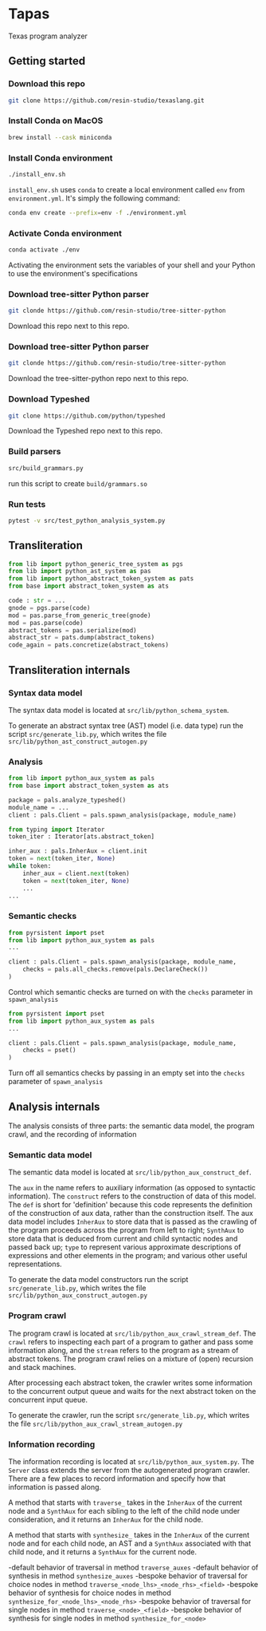 # Tapas 
Texas program analyzer

## Getting started
### Download this repo
```bash
git clone https://github.com/resin-studio/texaslang.git
```

### Install Conda on MacOS
```bash
brew install --cask miniconda
```

### Install Conda environment
```bash
./install_env.sh
```
`install_env.sh` uses `conda` to create a local environment called `env` from `environment.yml`.
It's simply the following command:
```bash
conda env create --prefix=env -f ./environment.yml
```

### Activate Conda environment
```bash
conda activate ./env
```
Activating the environment sets the variables of your shell and your Python to use the environment's specifications

### Download tree-sitter Python parser
```bash
git clonde https://github.com/resin-studio/tree-sitter-python
```
Download this repo next to this repo.

### Download tree-sitter Python parser
```bash
git clonde https://github.com/resin-studio/tree-sitter-python
```
Download the tree-sitter-python repo next to this repo.

### Download Typeshed
```bash
git clone https://github.com/python/typeshed
```
Download the Typeshed repo next to this repo.

### Build parsers
```bash
src/build_grammars.py
```
run this script to create `build/grammars.so`

### Run tests
```bash
pytest -v src/test_python_analysis_system.py
```

## Transliteration
```python
from lib import python_generic_tree_system as pgs 
from lib import python_ast_system as pas
from lib import python_abstract_token_system as pats
from base import abstract_token_system as ats

code : str = ...
gnode = pgs.parse(code)
mod = pas.parse_from_generic_tree(gnode)
mod = pas.parse(code)
abstract_tokens = pas.serialize(mod)
abstract_str = pats.dump(abstract_tokens)
code_again = pats.concretize(abstract_tokens)
```

## Transliteration internals 

### Syntax data model
The syntax data model is located at `src/lib/python_schema_system`.

To generate an abstract syntax tree (AST) model (i.e. data type) run the script `src/generate_lib.py`, which writes the file `src/lib/python_ast_construct_autogen.py`

### Analysis
```python
from lib import python_aux_system as pals
from base import abstract_token_system as ats

package = pals.analyze_typeshed()
module_name = ...
client : pals.Client = pals.spawn_analysis(package, module_name)

from typing import Iterator
token_iter : Iterator[ats.abstract_token]

inher_aux : pals.InherAux = client.init
token = next(token_iter, None)
while token:
    inher_aux = client.next(token)
    token = next(token_iter, None)
    ...
...
```

### Semantic checks
```python
from pyrsistent import pset
from lib import python_aux_system as pals
...

client : pals.Client = pals.spawn_analysis(package, module_name,
    checks = pals.all_checks.remove(pals.DeclareCheck())
)
```
Control which semantic checks are turned on with the `checks` parameter in `spawn_analysis`

```python
from pyrsistent import pset
from lib import python_aux_system as pals
...

client : pals.Client = pals.spawn_analysis(package, module_name,
    checks = pset() 
)
```
Turn off all semantics checks by passing in an empty set into the `checks` parameter of `spawn_analysis`

## Analysis internals
The analysis consists of three parts: the semantic data model, the program crawl, and the recording of information

### Semantic data model
The semantic data model is located at `src/lib/python_aux_construct_def`. 

The `aux` in the name refers to auxiliary information (as opposed to syntactic information). The `construct` refers to the construction of data of this model. The `def` is short for 'definition' because this code represents the definition of the construction of aux data, rather than the construction itself. The aux data model includes `InherAux` to store data that is passed as the crawling of the program proceeds across the program from left to right; `SynthAux` to store data that is deduced from current and child syntactic nodes and passed back up; `type` to represent various approximate descriptions of expressions and other elements in the program; and various other useful representations.

To generate the data model constructors run the script `src/generate_lib.py`, which writes the file `src/lib/python_aux_construct_autogen.py`

### Program crawl 
The program crawl is located at `src/lib/python_aux_crawl_stream_def`. The `crawl` refers to inspecting each part of a program to gather and pass some information along, and the `stream` refers to the program as a stream of abstract tokens. The program crawl relies on a mixture of (open) recursion and stack machines.

After processing each abstract token, the crawler writes some information to the concurrent output queue and waits for the next abstract token on the concurrent input queue.

To generate the crawler, run the script `src/generate_lib.py`, which writes the file `src/lib/python_aux_crawl_stream_autogen.py`


### Information recording
The information recording is located at `src/lib/python_aux_system.py`. The `Server` class extends the server from the autogenerated program crawler. There are a few places to record information and specify how that information is passed along.

A method that starts with `traverse_` takes in the `InherAux` of the current node and a `SynthAux` for each sibling to the left of the child node under consideration, and it returns an `InherAux` for the child node. 

A method that starts with `synthesize_` takes in the `InherAux` of the current node and for each child node, an AST and a `SynthAux` associated with that child node, and it returns a `SynthAux` for the current node.

-default behavior of traversal in method `traverse_auxes`
-default behavior of synthesis in method `synthesize_auxes`
-bespoke behavior of traversal for choice nodes in method `traverse_<node_lhs>_<node_rhs>_<field>`
-bespoke behavior of synthesis for choice nodes in method `synthesize_for_<node_lhs>_<node_rhs>`
-bespoke behavior of traversal for single nodes in method `traverse_<node>_<field>`
-bespoke behavior of synthesis for single nodes in method `synthesize_for_<node>`

